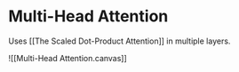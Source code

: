 
# Multi-Head Attention

Uses [[The Scaled Dot-Product Attention]] in multiple layers.


![[Multi-Head Attention.canvas]]

